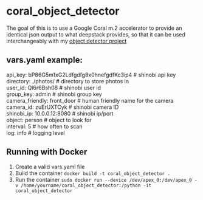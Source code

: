 # coral_object_detector
The goal of this is to use a Google Coral m.2 accelerator to provide an identical json output to what deepstack provides, so that it can be used interchangeably with my [object detector project](https://github.com/fahcsim/detector)
## vars.yaml example:
api_key: bP86G5m1xG2Ldfgdfg8x0hnefgdfKc3ip4 # shinobi api key \
directory: ./photos/         # directory to store photos in \
user_id: QI6r6Bsh08          # shinobi user id \
group_key: admin             # shinobi group key \
camera_friendly: front_door  # human friendly name for the camera \
camera_id: zuErUXTCyk        # shinobi camera ID \
shinobi_ip: 10.0.0.12:8080   # shinobi ip/port \
object: person               # object to look for \
interval: 5                  # how often to scan \
log: info                    # logging level

## Running with Docker
1. Create a valid vars.yaml file
2. Build the container `docker build -t coral_object_detector .`
3. Run the container `sudo docker run --device /dev/apex_0:/dev/apex_0 -v /home/yourname/coral_object_detector:/python -it coral_object_detector`
